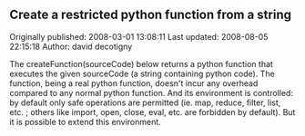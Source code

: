 ## Create a restricted python function from a string

Originally published: 2008-03-01 13:08:11
Last updated: 2008-08-05 22:15:18
Author: david decotigny

The createFunction(sourceCode) below returns a python function that executes the given sourceCode (a string containing python code). The function, being a real python function, doesn't incur any overhead compared to any normal python function. And its environment is controlled: by default only safe operations are permitted (ie. map, reduce, filter, list, etc. ; others like import, open, close, eval, etc. are forbidden by default). But it is possible to extend this environment.